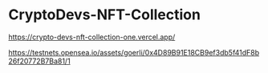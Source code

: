 # CryptoDevs-NFT-Collection

https://crypto-devs-nft-collection-one.vercel.app/

https://testnets.opensea.io/assets/goerli/0x4D89B91E18CB9ef3db5f41dF8b26f20772B7Ba81/1

